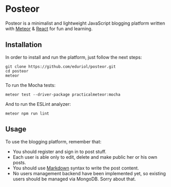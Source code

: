 # Posteor
Posteor is a minimalist and lightweight JavaScript blogging platform written with [Meteor](https://www.meteor.com/) & [React](https://facebook.github.io/react/) for fun and learning.

## Installation
In order to install and run the platform, just follow the next steps:
```
git clone https://github.com/eduriol/posteor.git
cd posteor
meteor
```
To run the Mocha tests:
```
meteor test --driver-package practicalmeteor:mocha
```
And to run the ESLint analyzer:
```
meteor npm run lint
```
## Usage
To use the blogging platform, remember that:
* You should register and sign in to post stuff.
* Each user is able only to edit, delete and make public her or his own posts.
* You should use [Markdown](https://en.wikipedia.org/wiki/Markdown) syntax to write the post content.
* No users management backend have been implemented yet, so existing users should be managed via MongoDB. Sorry about that.